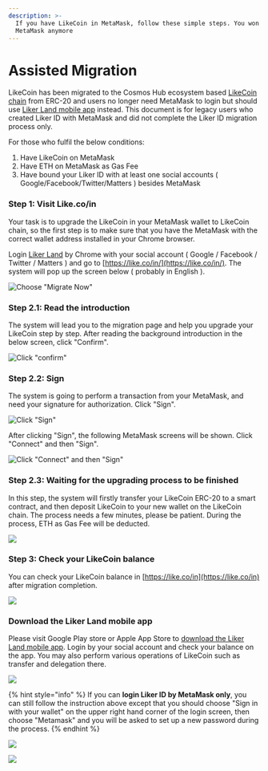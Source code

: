 ```yaml
---
description: >-
  If you have LikeCoin in MetaMask, follow these simple steps. You won't need
  MetaMask anymore
---
```


# Assisted Migration

LikeCoin has been migrated to the Cosmos Hub ecosystem based [LikeCoin chain](../../governance/likecoin-chain.md) from ERC-20 and users no longer need MetaMask to login but should use [Liker Land mobile app](https://liker.land/getapp) instead.  This document is for legacy users who created Liker ID with MetaMask and did not complete the Liker ID migration process only.

For those who fulfil the below conditions:

1. Have LikeCoin on MetaMask
2. Have ETH on MetaMask as Gas Fee
3. Have bound your Liker ID with at least one social accounts \( Google/Facebook/Twitter/Matters \) besides MetaMask

### Step 1: Visit Like.co/in <a id="step-1-visit-likecoin-"></a>

Your task is to upgrade the LikeCoin in your MetaMask wallet to LikeCoin chain, so the first step is to make sure that you have the MetaMask with the correct wallet address installed in your Chrome browser.

Login [Liker Land](https://liker.land/) by Chrome with your social account \( Google / Facebook / Twitter / Matters \) and go to [https://like.co/in/](https://like.co/in/).  The system will pop up the screen below \( probably in English \).

![Choose &quot;Migrate Now&quot;](../../../.gitbook/assets/likecoin-migration-1.png)

### Step 2.1: Read the introduction <a id="step-21-read-the-introduction"></a>

The system will lead you to the migration page and help you upgrade your LikeCoin step by step.  After reading the background introduction in the below screen, click "Confirm".

![Click &quot;confirm&quot;](../../../.gitbook/assets/likecoin-migration-2.png)

### Step 2.2: Sign

The system is going to perform a transaction from your MetaMask, and need your signature for authorization. Click "Sign".

![Click &quot;Sign&quot;](../../../.gitbook/assets/likecoin-migration-3.png)

After clicking "Sign", the following MetaMask screens will be shown.  Click "Connect" and then "Sign".

![Click &quot;Connect&quot; and then &quot;Sign&quot;](../../../.gitbook/assets/likecoin-migration-4.png)

### Step 2.3: Waiting for the upgrading process to be finished <a id="step-23-waiting-for-the-upgrading-process-to-be-finished"></a>

In this step, the system will firstly transfer your LikeCoin ERC-20 to a smart contract, and then deposit LikeCoin to your new wallet on the LikeCoin chain.  The process needs a few minutes, please be patient. During the process, ETH as Gas Fee will be deducted.

![](../../../.gitbook/assets/likecoin-migration-5.png)

### Step 3: Check your LikeCoin balance <a id="step-3-check-your-likecoin-balance"></a>

You can check your LikeCoin balance in [https://like.co/in](https://like.co/in) after migration completion.

![](../../../.gitbook/assets/likecoin-migration-6.png)

### Download the Liker Land mobile app <a id="download-the-liker-land-mobile-app"></a>

Please visit Google Play store or Apple App Store to [download the Liker Land mobile app](https://liker.land/getapp).  Login by your social account and check your balance on the app.  You may also perform various operations of LikeCoin such as transfer and delegation there.

![](../../../.gitbook/assets/likecoin-migration-7.png)

{% hint style="info" %}
If you can **login Liker ID by MetaMask only**, you can still follow the instruction above except that you should choose "Sign in with your wallet" on the upper right hand corner of the login screen, then choose "Metamask" and you will be asked to set up a new password during the process.
{% endhint %}

![](../../../.gitbook/assets/keplr-liker-id-01-en.png)

![](../../../.gitbook/assets/keplr-liker-id-02-en.png)


